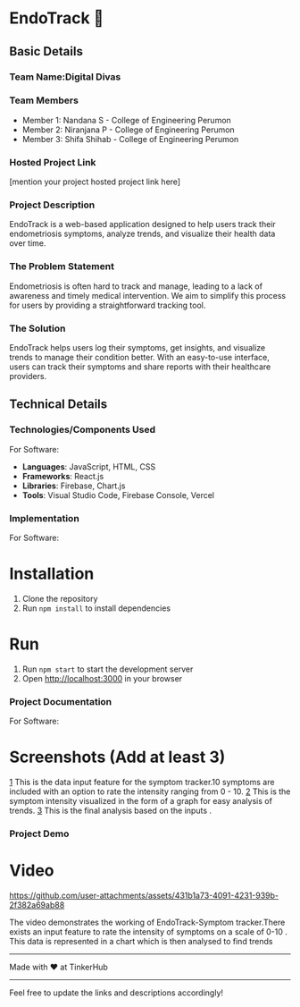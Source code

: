 

# EndoTrack 🎯

## Basic Details
### Team Name:Digital Divas

### Team Members
- Member 1: Nandana S - College of Engineering Perumon
- Member 2: Niranjana P - College of Engineering Perumon
- Member 3: Shifa Shihab - College of Engineering Perumon

### Hosted Project Link
[mention your project hosted project link here]

### Project Description
EndoTrack is a web-based application designed to help users track their endometriosis symptoms, analyze trends, and visualize their health data over time.

### The Problem Statement
Endometriosis is often hard to track and manage, leading to a lack of awareness and timely medical intervention. We aim to simplify this process for users by providing a straightforward tracking tool.

### The Solution
EndoTrack helps users log their symptoms, get insights, and visualize trends to manage their condition better. With an easy-to-use interface, users can track their symptoms and share reports with their healthcare providers.

## Technical Details
### Technologies/Components Used
For Software:
- **Languages**: JavaScript, HTML, CSS
- **Frameworks**: React.js
- **Libraries**: Firebase, Chart.js
- **Tools**: Visual Studio Code, Firebase Console, Vercel

### Implementation
For Software:
# Installation
1. Clone the repository
2. Run `npm install` to install dependencies

# Run
1. Run `npm start` to start the development server
2. Open [http://localhost:3000](http://localhost:3000) in your browser

### Project Documentation
For Software:

# Screenshots (Add at least 3)
[1](https://github.com/user-attachments/assets/f99ea077-ba59-45e0-9d7a-0751cc8d8082)
This is the data input feature for the symptom tracker.10 symptoms are included with an option to rate the intensity ranging from 0 - 10.
[2](https://github.com/user-attachments/assets/5cf1a5a1-33f8-48a2-8021-1761dcc79e20)
This is the symptom intensity visualized in the form of a graph for easy analysis of trends.
[3](https://github.com/user-attachments/assets/f9ce4435-0284-4bcc-afc7-9fb4925a5353)
This is the final analysis based on the inputs .
### Project Demo
# Video


https://github.com/user-attachments/assets/431b1a73-4091-4231-939b-2f382a69ab88


The video demonstrates the working of EndoTrack-Symptom tracker.There exists an input feature to rate the intensity of symptoms on a scale of 0-10 . This data is represented in a chart which is then  analysed to find trends

---
Made with ❤ at TinkerHub

---

Feel free to update the links and descriptions accordingly!
